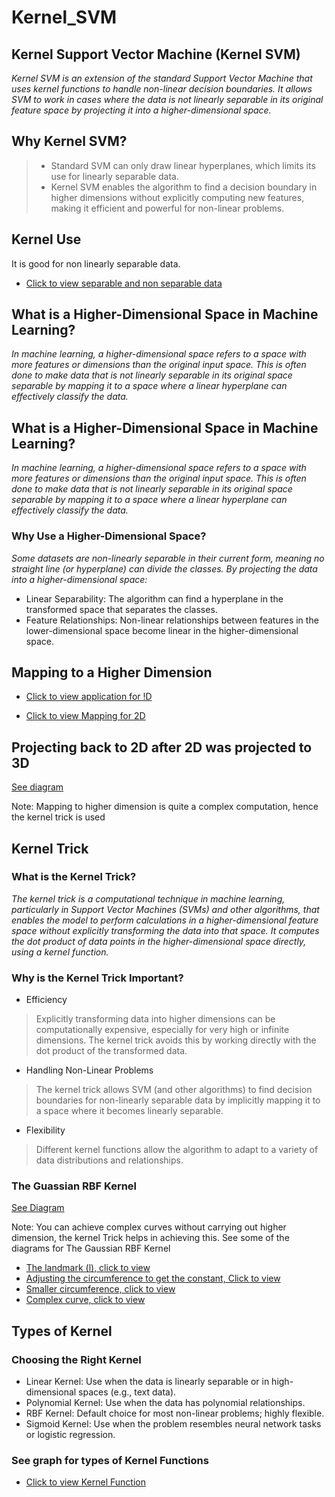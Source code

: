 # Kernel_SVM

## Kernel Support Vector Machine (Kernel SVM)
_Kernel SVM is an extension of the standard Support Vector Machine that uses kernel functions to handle non-linear decision boundaries. It allows SVM to work in cases where the data is not linearly separable in its original feature space by projecting it into a higher-dimensional space._

## Why Kernel SVM?
> + Standard SVM can only draw linear hyperplanes, which limits its use for linearly separable data.
> + Kernel SVM enables the algorithm to find a decision boundary in higher dimensions without explicitly computing new features, making it efficient and powerful for non-linear problems.

## Kernel Use
It is good for non linearly separable data.
+ [Click to view separable and non separable data](https://www.bing.com/images/search?view=detailV2&ccid=aYSDuNl6&id=6F3C2D25D4C7FF57E483F9DBB90B97071DFC2D97&thid=OIP.aYSDuNl6u06o5zqAA4ISBQHaCv&mediaurl=https%3a%2f%2fvitalflux.com%2fwp-content%2fuploads%2f2022%2f04%2fLinearly-vs-Not-linearly-separable-datasets.png&cdnurl=https%3a%2f%2fth.bing.com%2fth%2fid%2fR.698483b8d97abb4ea8e73a8003821205%3frik%3dly38HQeXC7nb%252bQ%26pid%3dImgRaw%26r%3d0&exph=363&expw=979&q=linear+separable+and+non+linear+separable&simid=608009933807172416&FORM=IRPRST&ck=055DB1A1545FD51E468A5EF7E8762EBC&selectedIndex=0&itb=0)

## What is a Higher-Dimensional Space in Machine Learning?
_In machine learning, a higher-dimensional space refers to a space with more features or dimensions than the original input space. This is often done to make data that is not linearly separable in its original space separable by mapping it to a space where a linear hyperplane can effectively classify the data._


## What is a Higher-Dimensional Space in Machine Learning?
_In machine learning, a higher-dimensional space refers to a space with more features or dimensions than the original input space. This is often done to make data that is not linearly separable in its original space separable by mapping it to a space where a linear hyperplane can effectively classify the data._

### Why Use a Higher-Dimensional Space?
_Some datasets are non-linearly separable in their current form, meaning no straight line (or hyperplane) can divide the classes. By projecting the data into a higher-dimensional space:_

+ Linear Separability: The algorithm can find a hyperplane in the transformed space that separates the classes.
+ Feature Relationships: Non-linear relationships between features in the lower-dimensional space become linear in the higher-dimensional space.

## Mapping to a Higher Dimension
+ [Click to view application for !D](https://www.bing.com/images/search?view=detailV2&ccid=Q%2f3fEto5&id=0724756F6C672379C7453228AA0665574CDCA9E5&thid=OIP.Q_3fEto5Fl6c9hvsHESnOgHaCK&mediaurl=https%3a%2f%2fwww.researchgate.net%2fprofile%2fNadhir_Ben_Halima%2fpublication%2f302594789%2ffigure%2fdownload%2ffig1%2fAS%3a360302345506818%401462914181636%2fMapping-from-1D-to-2D-Space-Feature-Space-for-Getting-Linearly-Separable-Data.png&cdnurl=https%3a%2f%2fth.bing.com%2fth%2fid%2fR.43fddf12da39165e9cf61bec1c44a73a%3frik%3d5ancTFdlBqooMg%26pid%3dImgRaw%26r%3d0&exph=248&expw=850&q=mapping+to+a+higher+dimensional+space+1D&simid=608043760946317765&FORM=IRPRST&ck=4B4987E225379026DB6E8C1966D4815E&selectedIndex=2&itb=0)

+ [Click to view Mapping for 2D](https://ibb.co/RNqHxNh)

## Projecting back to 2D after 2D was projected to 3D
[See diagram ](https://ibb.co/P486skx)

Note: Mapping to higher dimension is quite a complex computation, hence the kernel trick is used

## Kernel Trick

### What is the Kernel Trick?
_The kernel trick is a computational technique in machine learning, particularly in Support Vector Machines (SVMs) and other algorithms, that enables the model to perform calculations in a higher-dimensional feature space without explicitly transforming the data into that space. It computes the dot product of data points in the higher-dimensional space directly, using a kernel function._

### Why is the Kernel Trick Important?
+ Efficiency
> Explicitly transforming data into higher dimensions can be computationally expensive, especially for very high or infinite dimensions. The kernel trick avoids this by working directly with the dot product of the transformed data.

+ Handling Non-Linear Problems
> The kernel trick allows SVM (and other algorithms) to find decision boundaries for non-linearly separable data by implicitly mapping it to a space where it becomes linearly separable.

+ Flexibility
> Different kernel functions allow the algorithm to adapt to a variety of data distributions and relationships.

### The Guassian RBF Kernel
[See Diagram](https://www.bing.com/images/search?view=detailV2&ccid=S8n62cdj&id=3809FD4EED3A5886289EF9DFEE4F5EA3B37C6593&thid=OIP.S8n62cdj-8UF_V3jfv8wYAHaFi&mediaurl=https%3A%2F%2Fi.stack.imgur.com%2FP2AvO.jpg&cdnurl=https%3A%2F%2Fth.bing.com%2Fth%2Fid%2FR.4bc9fad9c763fbc505fd5de37eff3060%3Frik%3Dk2V8s6NeT%252b7f%252bQ%26pid%3DImgRaw%26r%3D0&exph=419&expw=561&q=the+gaussian+kernel+with+formula&simid=608004066827140605&form=IRPRST&ck=AC074D4D8A70C96D19262BA311A7C28C&selectedindex=3&itb=0&cw=1152&ch=534&ajaxhist=0&ajaxserp=0&pivotparams=insightsToken%3Dccid_pQp3EGq3*cp_E0122D707702439DB8743908359DD019*mid_933257529025BE5979B96FA26AAB159C08666545*simid_608004839906875201*thid_OIP.pQp3EGq33iNeE2czbErslQHaFk&vt=0&sim=11&iss=VSI&ajaxhist=0&ajaxserp=0)

Note: You can achieve complex curves without carrying out higher dimension, the kernel Trick helps in achieving this. See some of the diagrams for The Gaussian RBF Kernel
+ [The landmark (l), click to view](https://ibb.co/GnrTdmc)
+ [Adjusting the circumference to get the constant, Click to view](https://ibb.co/f4bfsqY)
+ [Smaller circumference, click to view](https://ibb.co/JngLxgs)
+ [Complex curve, click to view](https://ibb.co/0q4nvM1)

## Types of Kernel
### Choosing the Right Kernel
+ Linear Kernel: Use when the data is linearly separable or in high-dimensional spaces (e.g., text data).
+ Polynomial Kernel: Use when the data has polynomial relationships.
+ RBF Kernel: Default choice for most non-linear problems; highly flexible.
+ Sigmoid Kernel: Use when the problem resembles neural network tasks or logistic regression.

### See graph for types of Kernel Functions
+ [Click to view Kernel Function](https://ibb.co/LptgTKp)
